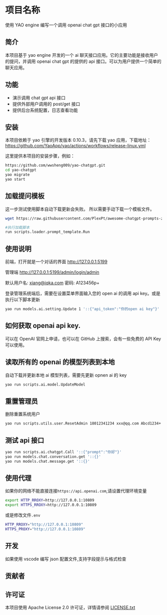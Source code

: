 # 项目名称

使用 YAO engine 编写一个调用 openai chat gpt 接口的小应用

## 简介

本项目基于 yao engine 开发的一个 ai 聊天接口应用。它的主要功能是接收用户的提问，并调用 openai chat gpt 的提供的 api 接口。可以为用户提供一个简单的聊天应用。

## 功能

- 演示调用 chat gpt api 接口
- 提供外部用户调用的 post/get 接口
- 提供后台系统配置，日志查看功能

## 安装

本项目依赖于 yao 引擎的开发版本 0.10.3，请先下载 yao 应用，下载地址：
https://github.com/YaoApp/yao/actions/workflows/release-linux.yml

这里提供本项目的安装步骤，例如：

```sh
https://github.com/wwsheng009/yao-chatgpt.git
cd yao-chatgpt
yao migrate
yao start
```

## 加载提问模板

这一步测试使用脚本自动下载更新会失败。
所以需要手动下载一个模板文件。

```sh
wget https://raw.githubusercontent.com/PlexPt/awesome-chatgpt-prompts-zh/main/README.md -O data/中文调教指南.md.txt

#执行加载脚本
run scripts.loader.prompt_template.Run

```

## 使用说明

前端，打开就是一个对话的界面
http://127.0.0.1:5199

管理端
http://127.0.0.1:5199/admin/login/admin

默认用户名:
xiang@iqka.com
密码:
A123456p+

登录管理系统端后，需要在设置菜单界面输入您的 open ai 的调用 api key。或是执行以下脚本更新

```sh
yao run models.ai.setting.Update 1 '::{"api_token":"你的open ai key"}'
```

## 如何获取 openai api key.

可以在 OpenAI 官网上申请，也可以在 GitHub 上搜索，会有一些免费的 API Key 可以使用。

## 读取所有的 openai 的模型列表到本地

自动下载并更新本地 ai 模型列表，需要先更新 opnen ai 的 key

```sh
yao run scripts.ai.model.UpdateModel

```

## 重置管理员

删除重置系统用户

```sh
yao run scripts.utils.user.ResetAdmin 18012341234 xxx@qq.com Abcd1234+
```

## 测试 api 接口

```sh
yao run scripts.ai.chatgpt.Call '::{"prompt":"你好"}'
yao run models.chat.conversation.get '::{}'
yao run models.chat.message.get '::{}'
```

## 使用代理

如果你的网络不能直接连接`https://api.openai.com`,请设置代理环境变量

```bash
export HTTP_RROXY=http://127.0.0.1:10809
export HTTPS_RROXY=http://127.0.0.1:10809
```

或是修改文件`.env`

```sh
HTTP_RROXY="http://127.0.0.1:10809"
HTTPS_PROXY="http://127.0.0.1:10809"
```

## 开发

如果使用 vscode 编写 json 配置文件,支持字段提示与格式检查

## 贡献者

## 许可证

本项目使用 Apache License 2.0 许可证，详情请参阅 [LICENSE.txt](LICENSE.txt)
